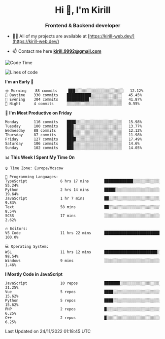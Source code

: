 <h1 align="center">Hi 👋, I'm Kirill</h1>
<h3 align="center">Frontend & Backend developer</h3>

- 👨‍💻 All of my projects are available at [https://kirill-web.dev/](https://kirill-web.dev/)

- 📫 Contact me here **kirill.9992@gmail.com**











<!--START_SECTION:waka-->
![Code Time](http://img.shields.io/badge/Code%20Time-1%2C183%20hrs%2011%20mins-blue)

![Lines of code](https://img.shields.io/badge/From%20Hello%20World%20I%27ve%20Written-574%20Thousand%20lines%20of%20code-blue)

**I'm an Early 🐤** 

```text
🌞 Morning    88 commits     ███░░░░░░░░░░░░░░░░░░░░░░   12.12% 
🌆 Daytime    330 commits    ███████████░░░░░░░░░░░░░░   45.45% 
🌃 Evening    304 commits    ██████████░░░░░░░░░░░░░░░   41.87% 
🌙 Night      4 commits      ░░░░░░░░░░░░░░░░░░░░░░░░░   0.55%

```
📅 **I'm Most Productive on Friday** 

```text
Monday       116 commits    ████░░░░░░░░░░░░░░░░░░░░░   15.98% 
Tuesday      100 commits    ███░░░░░░░░░░░░░░░░░░░░░░   13.77% 
Wednesday    88 commits     ███░░░░░░░░░░░░░░░░░░░░░░   12.12% 
Thursday     87 commits     ███░░░░░░░░░░░░░░░░░░░░░░   11.98% 
Friday       127 commits    ████░░░░░░░░░░░░░░░░░░░░░   17.49% 
Saturday     106 commits    ███░░░░░░░░░░░░░░░░░░░░░░   14.6% 
Sunday       102 commits    ███░░░░░░░░░░░░░░░░░░░░░░   14.05%

```


📊 **This Week I Spent My Time On** 

```text
⌚︎ Time Zone: Europe/Moscow

💬 Programming Languages: 
TypeScript               6 hrs 17 mins       █████████████░░░░░░░░░░░░   55.24% 
Python                   2 hrs 14 mins       █████░░░░░░░░░░░░░░░░░░░░   19.64% 
JavaScript               1 hr 7 mins         ██░░░░░░░░░░░░░░░░░░░░░░░   9.83% 
Text                     58 mins             ██░░░░░░░░░░░░░░░░░░░░░░░   8.54% 
SCSS                     17 mins             ░░░░░░░░░░░░░░░░░░░░░░░░░   2.62%

🔥 Editors: 
VS Code                  11 hrs 22 mins      █████████████████████████   100.0%

💻 Operating System: 
WSL                      11 hrs 12 mins      ████████████████████████░   98.54% 
Windows                  9 mins              ░░░░░░░░░░░░░░░░░░░░░░░░░   1.46%

```

**I Mostly Code in JavaScript** 

```text
JavaScript               10 repos            ███████░░░░░░░░░░░░░░░░░░   31.25% 
Vue                      5 repos             ████░░░░░░░░░░░░░░░░░░░░░   15.62% 
Python                   5 repos             ████░░░░░░░░░░░░░░░░░░░░░   15.62% 
PHP                      2 repos             █░░░░░░░░░░░░░░░░░░░░░░░░   6.25% 
C++                      2 repos             █░░░░░░░░░░░░░░░░░░░░░░░░   6.25%

```



 Last Updated on 24/11/2022 01:18:45 UTC
<!--END_SECTION:waka-->
